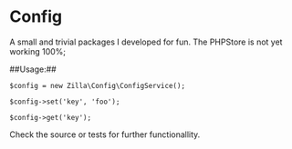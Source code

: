 Config
==============

A small and trivial packages I developed for fun.
The PHPStore is not yet working 100%;

##Usage:##

`$config = new Zilla\Config\ConfigService();`

`$config->set('key', 'foo');`

`$config->get('key');`

Check the source or tests for further functionallity.
